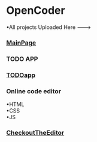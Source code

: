 <h1> OpenCoder </h1>


•All projects Uploaded Here --->
### <a href ="https://devsaheerhost.github.io/-/" target='_blank'>MainPage</a>


<h3>TODO APP</h3>

### <a href ="https://devsaheerhost.github.io/-/ToDO" target='_blank'>TODOapp</a>

 

<h3> Online code editor </h3>
 •HTML <br>
 •CSS <br>
 •JS
 
### <a href ="https://devsaheerhost.github.io/-/code_editor" target='_blank'>CheckoutTheEditor</a>
 
